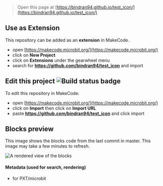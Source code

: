 
> Open this page at [https://bindran94.github.io/test_icon/](https://bindran94.github.io/test_icon/)

## Use as Extension

This repository can be added as an **extension** in MakeCode.

* open [https://makecode.microbit.org/](https://makecode.microbit.org/)
* click on **New Project**
* click on **Extensions** under the gearwheel menu
* search for **https://github.com/bindran94/test_icon** and import

## Edit this project ![Build status badge](https://github.com/bindran94/test_icon/workflows/MakeCode/badge.svg)

To edit this repository in MakeCode.

* open [https://makecode.microbit.org/](https://makecode.microbit.org/)
* click on **Import** then click on **Import URL**
* paste **https://github.com/bindran94/test_icon** and click import

## Blocks preview

This image shows the blocks code from the last commit in master.
This image may take a few minutes to refresh.

![A rendered view of the blocks](https://github.com/bindran94/test_icon/raw/master/.github/makecode/blocks.png)

#### Metadata (used for search, rendering)

* for PXT/microbit
<script src="https://makecode.com/gh-pages-embed.js"></script><script>makeCodeRender("{{ site.makecode.home_url }}", "{{ site.github.owner_name }}/{{ site.github.repository_name }}");</script>
